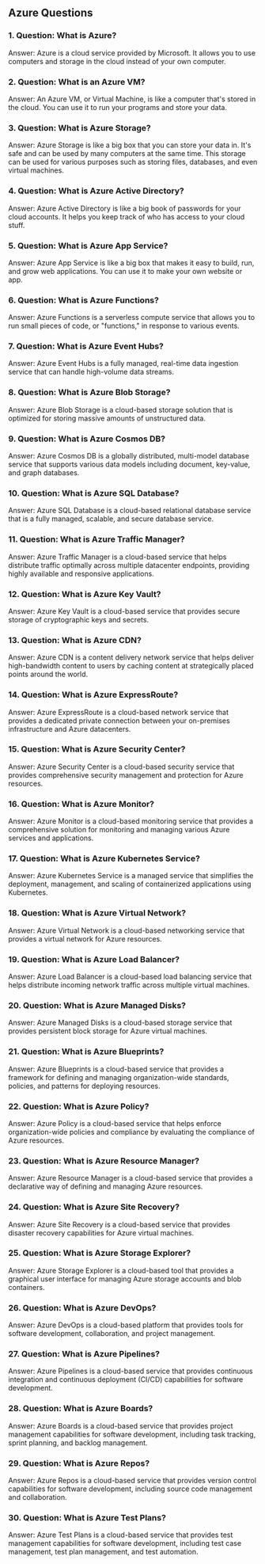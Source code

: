## Azure Questions

### 1. Question: What is Azure?
   Answer: Azure is a cloud service provided by Microsoft. It allows you to use computers and storage in the cloud instead of your own computer. 

### 2. Question: What is an Azure VM?
   Answer: An Azure VM, or Virtual Machine, is like a computer that's stored in the cloud. You can use it to run your programs and store your data. 

### 3. Question: What is Azure Storage?
   Answer: Azure Storage is like a big box that you can store your data in. It's safe and can be used by many computers at the same time. This storage can be used for various purposes such as storing files, databases, and even virtual machines.

### 4. Question: What is Azure Active Directory?
   Answer: Azure Active Directory is like a big book of passwords for your cloud accounts. It helps you keep track of who has access to your cloud stuff.

### 5. Question: What is Azure App Service?
   Answer: Azure App Service is like a big box that makes it easy to build, run, and grow web applications. You can use it to make your own website or app.

### 6. Question: What is Azure Functions?
   Answer: Azure Functions is a serverless compute service that allows you to run small pieces of code, or "functions," in response to various events.

### 7. Question: What is Azure Event Hubs?
   Answer: Azure Event Hubs is a fully managed, real-time data ingestion service that can handle high-volume data streams.

### 8. Question: What is Azure Blob Storage?
   Answer: Azure Blob Storage is a cloud-based storage solution that is optimized for storing massive amounts of unstructured data.

### 9. Question: What is Azure Cosmos DB?
   Answer: Azure Cosmos DB is a globally distributed, multi-model database service that supports various data models including document, key-value, and graph databases.

### 10. Question: What is Azure SQL Database?
   Answer: Azure SQL Database is a cloud-based relational database service that is a fully managed, scalable, and secure database service.

### 11. Question: What is Azure Traffic Manager?
   Answer: Azure Traffic Manager is a cloud-based service that helps distribute traffic optimally across multiple datacenter endpoints, providing highly available and responsive applications.

### 12. Question: What is Azure Key Vault?
   Answer: Azure Key Vault is a cloud-based service that provides secure storage of cryptographic keys and secrets.

### 13. Question: What is Azure CDN?
   Answer: Azure CDN is a content delivery network service that helps deliver high-bandwidth content to users by caching content at strategically placed points around the world.

### 14. Question: What is Azure ExpressRoute?
   Answer: Azure ExpressRoute is a cloud-based network service that provides a dedicated private connection between your on-premises infrastructure and Azure datacenters.

### 15. Question: What is Azure Security Center?
   Answer: Azure Security Center is a cloud-based security service that provides comprehensive security management and protection for Azure resources.

### 16. Question: What is Azure Monitor?
   Answer: Azure Monitor is a cloud-based monitoring service that provides a comprehensive solution for monitoring and managing various Azure services and applications.

### 17. Question: What is Azure Kubernetes Service?
   Answer: Azure Kubernetes Service is a managed service that simplifies the deployment, management, and scaling of containerized applications using Kubernetes.

### 18. Question: What is Azure Virtual Network?
   Answer: Azure Virtual Network is a cloud-based networking service that provides a virtual network for Azure resources.

### 19. Question: What is Azure Load Balancer?
   Answer: Azure Load Balancer is a cloud-based load balancing service that helps distribute incoming network traffic across multiple virtual machines.

### 20. Question: What is Azure Managed Disks?
   Answer: Azure Managed Disks is a cloud-based storage service that provides persistent block storage for Azure virtual machines.

### 21. Question: What is Azure Blueprints?
   Answer: Azure Blueprints is a cloud-based service that provides a framework for defining and managing organization-wide standards, policies, and patterns for deploying resources.

### 22. Question: What is Azure Policy?
   Answer: Azure Policy is a cloud-based service that helps enforce organization-wide policies and compliance by evaluating the compliance of Azure resources.

### 23. Question: What is Azure Resource Manager?
   Answer: Azure Resource Manager is a cloud-based service that provides a declarative way of defining and managing Azure resources.

### 24. Question: What is Azure Site Recovery?
   Answer: Azure Site Recovery is a cloud-based service that provides disaster recovery capabilities for Azure virtual machines.

### 25. Question: What is Azure Storage Explorer?
   Answer: Azure Storage Explorer is a cloud-based tool that provides a graphical user interface for managing Azure storage accounts and blob containers.

### 26. Question: What is Azure DevOps?
   Answer: Azure DevOps is a cloud-based platform that provides tools for software development, collaboration, and project management.

### 27. Question: What is Azure Pipelines?
   Answer: Azure Pipelines is a cloud-based service that provides continuous integration and continuous deployment (CI/CD) capabilities for software development.

### 28. Question: What is Azure Boards?
   Answer: Azure Boards is a cloud-based service that provides project management capabilities for software development, including task tracking, sprint planning, and backlog management.

### 29. Question: What is Azure Repos?
   Answer: Azure Repos is a cloud-based service that provides version control capabilities for software development, including source code management and collaboration.

### 30. Question: What is Azure Test Plans?
   Answer: Azure Test Plans is a cloud-based service that provides test management capabilities for software development, including test case management, test plan management, and test automation.

